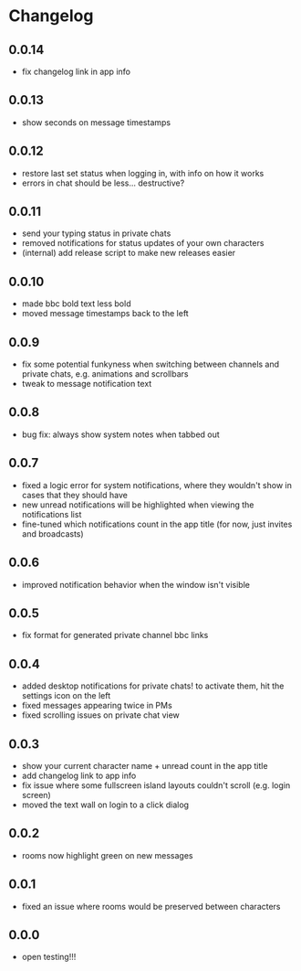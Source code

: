 # Changelog

<!--new-version-->

## 0.0.14

- fix changelog link in app info

## 0.0.13

- show seconds on message timestamps

## 0.0.12

- restore last set status when logging in, with info on how it works
- errors in chat should be less... destructive?

## 0.0.11

- send your typing status in private chats
- removed notifications for status updates of your own characters
- (internal) add release script to make new releases easier

## 0.0.10

- made bbc bold text less bold
- moved message timestamps back to the left

## 0.0.9

- fix some potential funkyness when switching between channels and private chats, e.g. animations and scrollbars
- tweak to message notification text

## 0.0.8

- bug fix: always show system notes when tabbed out

## 0.0.7

- fixed a logic error for system notifications, where they wouldn't show in cases that they should have
- new unread notifications will be highlighted when viewing the notifications list
- fine-tuned which notifications count in the app title (for now, just invites and broadcasts)

## 0.0.6

- improved notification behavior when the window isn't visible

## 0.0.5

- fix format for generated private channel bbc links

## 0.0.4

- added desktop notifications for private chats! to activate them, hit the settings icon on the left
- fixed messages appearing twice in PMs
- fixed scrolling issues on private chat view

## 0.0.3

- show your current character name + unread count in the app title
- add changelog link to app info
- fix issue where some fullscreen island layouts couldn't scroll (e.g. login screen)
- moved the text wall on login to a click dialog

## 0.0.2

- rooms now highlight green on new messages

## 0.0.1

- fixed an issue where rooms would be preserved between characters

## 0.0.0

- open testing!!!
